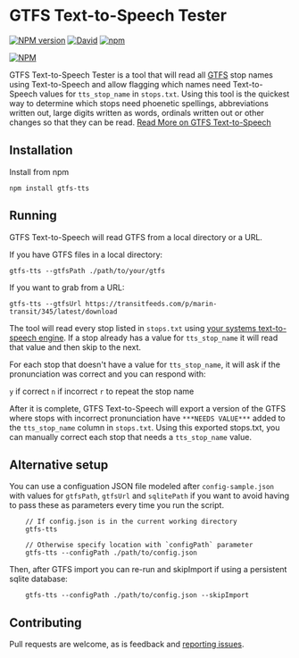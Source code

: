 
# GTFS Text-to-Speech Tester

[![NPM version](https://img.shields.io/npm/v/gtfs-tts.svg?style=flat)](https://www.npmjs.com/package/gtfs-tts)
[![David](https://img.shields.io/david/blinktaginc/gtfs-tts.svg)]()
[![npm](https://img.shields.io/npm/dm/gtfs-tts.svg?style=flat)]()

[![NPM](https://nodei.co/npm/gtfs-tts.png?downloads=true)](https://nodei.co/npm/gtfs-tts/)

GTFS Text-to-Speech Tester is a tool that will read all [GTFS](https://gtfs.org) stop names using Text-to-Speech and allow flagging which names need Text-to-Speech values for `tts_stop_name` in `stops.txt`. Using this tool is the quickest way to determine which stops need phoenetic spellings, abbreviations written out, large digits written as words, ordinals written out or other changes so that they can be read. [Read More on GTFS Text-to-Speech](https://docs.google.com/document/d/1LObjgDyiiE6UBiA3GpoNOlZ36li-KKj6dwBzRTDa7VU/edit#heading=h.puwtf1nwatif)

## Installation

Install from npm

    npm install gtfs-tts

## Running

GTFS Text-to-Speech will read GTFS from a local directory or a URL.

If you have GTFS files in a local directory:

    gtfs-tts --gtfsPath ./path/to/your/gtfs

If you want to grab from a URL:

    gtfs-tts --gtfsUrl https://transitfeeds.com/p/marin-transit/345/latest/download

The tool will read every stop listed in `stops.txt` using [your systems text-to-speech engine](https://www.npmjs.com/package/say). If a stop already has a value for `tts_stop_name` it will read that value and then skip to the next.

For each stop that doesn't have a value for `tts_stop_name`, it will ask if the pronunciation was correct and you can respond with:

`y` if correct
`n` if incorrect
`r` to repeat the stop name

After it is complete, GTFS Text-to-Speech will export a version of the GTFS where stops with incorrect pronunciation have `***NEEDS VALUE***` added to the `tts_stop_name` column in `stops.txt`. Using this exported stops.txt, you can manually correct each stop that needs a `tts_stop_name` value.

## Alternative setup

You can use a configuation JSON file modeled after `config-sample.json` with values for `gtfsPath`, `gtfsUrl` and `sqlitePath` if you want to avoid having to pass these as parameters every time you run the script.

        // If config.json is in the current working directory
        gtfs-tts

        // Otherwise specify location with `configPath` parameter
        gtfs-tts --configPath ./path/to/config.json

Then, after GTFS import you can re-run and skipImport if using a persistent sqlite database:

        gtfs-tts --configPath ./path/to/config.json --skipImport

## Contributing

Pull requests are welcome, as is feedback and [reporting issues](https://github.com/blinktaginc/node-gtfs-tts/issues).

